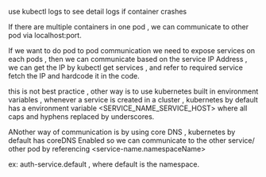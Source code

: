 use kubectl logs <pod-name> to see detail logs if container crashes

If there are multiple containers in one pod , we can communicate to other pod via localhost:port.

If we want to do pod to pod communication we need to expose services on each pods , then we can communicate based on the service IP Address , we can get the IP by kubectl get services , and refer to required service fetch the IP and hardcode it in the code.

this is not best practice , other way is to use kubernetes built in environment variables , whenever a service is created in a cluster , kubernetes by default has a environment variable
<SERVICE_NAME_SERVICE_HOST> where all caps and hyphens replaced by underscores.

ANother way of communication is by using core DNS , kubernetes by default has coreDNS Enabled so we can communicate to the other service/ other pod by referencing <service-name.namespaceName>

ex: auth-service.default , where default is the namespace.